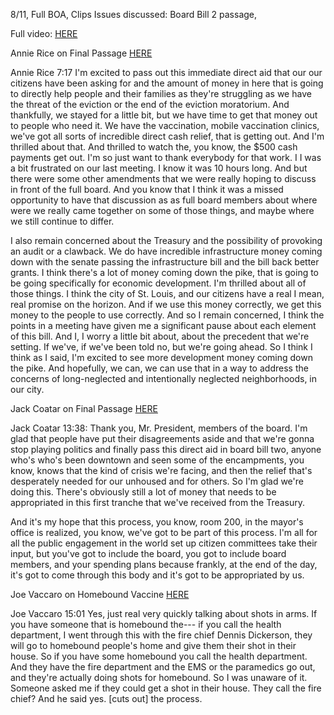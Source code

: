 8/11, Full BOA, Clips
Issues discussed: Board Bill 2 passage,

Full video: [HERE](https://www.youtube.com/watch?v=eptdD3uNoHI&t=1s)

Annie Rice on Final Passage
[HERE](https://twitter.com/StlPoliticClips/status/1425506251157512194?s=20)

Annie Rice 7:17 I'm excited to pass out this immediate direct aid that our our citizens have been asking for and the amount of money in here that is going to directly help people and their families as they're struggling as we have the threat of the eviction or the end of the eviction moratorium. And thankfully, we stayed for a little bit, but we have time to get that money out to people who need it. We have the vaccination, mobile vaccination clinics, we've got all sorts of incredible direct cash relief, that is getting out. And I'm thrilled about that. And thrilled to watch the, you know, the $500 cash payments get out. I'm so just want to thank everybody for that work. I I was a bit frustrated on our last meeting. I know it was 10 hours long. And but there were some other amendments that we were really hoping to discuss in front of the full board. And you know that I think it was a missed opportunity to have that discussion as as full board members about where were we really came together on some of those things, and maybe where we still continue to differ.

I also remain concerned about the Treasury and the possibility of provoking an audit or a clawback. We do have incredible infrastructure money coming down with the senate passing the infrastructure bill and the bill back better grants. I think there's a lot of money coming down the pike, that is going to be going specifically for economic development. I'm thrilled about all of those things. I think the city of St. Louis, and our citizens have a real I mean, real promise on the horizon. And if we use this money correctly, we get this money to the people to use correctly. And so I remain concerned, I think the points in a meeting have given me a significant pause about each element of this bill. And I, I worry a little bit about, about the precedent that we're setting. If we've, if we've been told no, but we're going ahead. So I think I think as I said, I'm excited to see more development money coming down the pike. And hopefully, we can, we can use that in a way to address the concerns of long-neglected and intentionally neglected neighborhoods, in our city. 

Jack Coatar on Final Passage
[HERE](https://twitter.com/StlPoliticClips/status/1425510063419035659?s=20)

Jack Coatar 13:38: Thank you, Mr. President, members of the board. I'm glad that people have put their disagreements aside and that we're gonna stop playing politics and finally pass this direct aid in board bill two, anyone who's who's been downtown and seen some of the encampments, you know, knows that the kind of crisis we're facing, and then the relief that's desperately needed for our unhoused and for others. So I'm glad we're doing this. There's obviously still a lot of money that needs to be appropriated in this first tranche that we've received from the Treasury. 

And it's my hope that this process, you know, room 200, in the mayor's office is realized, you know, we've got to be part of this process. I'm all for all the public engagement in the world set up citizen committees take their input, but you've got to include the board, you got to include board members, and your spending plans because frankly, at the end of the day, it's got to come through this body and it's got to be appropriated by us.

Joe Vaccaro on Homebound Vaccine
[HERE](https://twitter.com/StlPoliticClips/status/1425511052498898945?s=20)

Joe Vaccaro 15:01 Yes, just real very quickly talking about shots in arms. If you have someone that is homebound the--- if you call the health department, I went through this with the fire chief Dennis Dickerson, they will go to homebound people's home and give them their shot in their house. So if you have some homebound you call the health department. And they have the fire department and the EMS or the paramedics go out, and they're actually doing shots for homebound. So I was unaware of it. Someone asked me if they could get a shot in their house. They call the fire chief? And he said yes. [cuts out] the process. 



